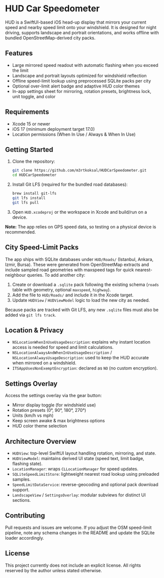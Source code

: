 # HUD Car Speedometer

HUD is a SwiftUI-based iOS head-up display that mirrors your current speed and nearby speed limit onto your windshield. It is designed for night driving, supports landscape and portrait orientations, and works offline with bundled OpenStreetMap-derived city packs.

## Features
- Large mirrored speed readout with automatic flashing when you exceed the limit
- Landscape and portrait layouts optimized for windshield reflection
- Offline speed-limit lookup using preprocessed SQLite packs per city
- Optional over-limit alert badge and adaptive HUD color themes
- In-app settings sheet for mirroring, rotation presets, brightness lock, unit toggle, and color

## Requirements
- Xcode 15 or newer
- iOS 17 (minimum deployment target 17.0)
- Location permissions (When In Use / Always & When In Use)

## Getting Started
1. Clone the repository:
   ```bash
   git clone https://github.com/m3rtkoksal/HUDCarSpeedometer.git
   cd HUDCarSpeedometer
   ```
2. Install Git LFS (required for the bundled road databases):
   ```bash
   brew install git-lfs
   git lfs install
   git lfs pull
   ```
3. Open `HUD.xcodeproj` or the workspace in Xcode and build/run on a device.

**Note:** The app relies on GPS speed data, so testing on a physical device is recommended.

## City Speed-Limit Packs
The app ships with SQLite databases under `HUD/Roads/` (Istanbul, Ankara, Izmir, Bursa). These were generated from OpenStreetMap extracts and include sampled road geometries with maxspeed tags for quick nearest-neighbour queries. To add another city:

1. Create or download a `.sqlite` pack following the existing schema (`roads` table with geometry, optional `maxspeed`, `highway`).
2. Add the file to `HUD/Roads/` and include it in the Xcode target.
3. Update `HUDView` / `HUDViewModel` logic to load the new city as needed.

Because packs are tracked with Git LFS, any new `.sqlite` files must also be added via `git lfs track`.

## Location & Privacy
- `NSLocationWhenInUseUsageDescription`: explains why instant location access is needed for speed and limit calculations.
- `NSLocationAlwaysAndWhenInUseUsageDescription` / `NSLocationAlwaysUsageDescription`: used to keep the HUD accurate when mirrored on a windshield.
- `ITSAppUsesNonExemptEncryption`: declared as `NO` (no custom encryption).

## Settings Overlay
Access the settings overlay via the gear button:
- Mirror display toggle (for windshield use)
- Rotation presets (0°, 90°, 180°, 270°)
- Units (km/h vs mph)
- Keep screen awake & max brightness options
- HUD color theme selection

## Architecture Overview
- `HUDView`: top-level SwiftUI layout handling rotation, mirroring, and state.
- `HUDViewModel`: maintains derived UI state (speed text, limit badge, flashing state).
- `LocationManager`: wraps `CLLocationManager` for speed updates.
- `SQLiteSpeedLimitStore`: lightweight nearest road lookup using preloaded samples.
- `SpeedLimitDataService`: reverse-geocoding and optional pack download support.
- `LandscapeView` / `SettingsOverlay`: modular subviews for distinct UI sections.

## Contributing
Pull requests and issues are welcome. If you adjust the OSM speed-limit pipeline, note any schema changes in the README and update the SQLite loader accordingly.

## License
This project currently does not include an explicit license. All rights reserved by the author unless stated otherwise.


